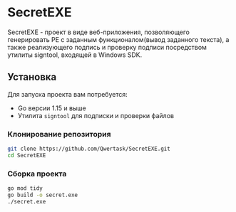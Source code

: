# SecretEXE

SecretEXE - проект в виде веб-приложения, позволяющего генерировать PE с заданным функционалом(вывод заданного текста), а также 
реализующего подпись и проверку подписи посредством утилиты signtool, входящей в Windows SDK.

## Установка

Для запуска проекта вам потребуется:

- Go версии 1.15 и выше
- Утилита `signtool` для подписки и проверки файлов

### Клонирование репозитория

```sh
git clone https://github.com/Qwertask/SecretEXE.git
cd SecretEXE
```

### Сборка проекта

```sh
go mod tidy
go build -o secret.exe
./secret.exe
```
